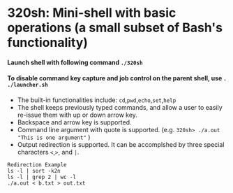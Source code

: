 # 320sh: Mini-shell with basic operations (a small subset of Bash's functionality)
#### Launch shell with following command `./320sh`
#### To disable command key capture and job control on the parent shell, use `. ./launcher.sh`
+ The built-in functionalities include: `cd`,`pwd`,`echo`,`set`,`help`
+ The shell keeps previously typed commands, and allow a user to easily re-issue them with up or down arrow key.
+ Backspace and arrow key is supported.
+ Command line argument with quote is supported. (e.g. `320sh> ./a.out "This is one argument"` )
+ Output redirection is supported. It can be accomplshed by three special characters `<`,`>`, and `|`.
```
Redirection Example
ls -l | sort -k2n
ls -l | grep 2 | wc -l
./a.out < b.txt > out.txt
```

